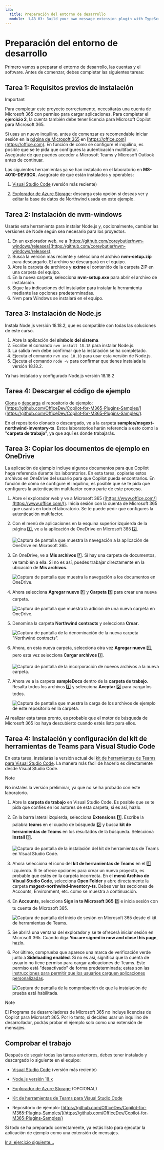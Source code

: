 ```yaml
---
lab:
  title: Preparación del entorno de desarrollo
  module: 'LAB 03: Build your own message extension plugin with TypeScript (TS) for Microsoft Copilot'
---
```


# Preparación del entorno de desarrollo

Primero vamos a preparar el entorno de desarrollo, las cuentas y el software. Antes de comenzar, debes completar las siguientes tareas:

## Tarea 1: Requisitos previos de instalación

> [!IMPORTANT]
> Para completar este proyecto correctamente, necesitarás una cuenta de Microsoft 365 con permiso para cargar aplicaciones. Para completar el **ejercicio 2**, la cuenta también debe tener licencia para Microsoft Copilot para Microsoft 365.

Si usas un nuevo inquilino, antes de comenzar es recomendable iniciar sesión en la [página de Microsoft 365](https://office.com) en [https://office.com](https://office.com). En función de cómo se configure el inquilino, es posible que se te pida que configures la autenticación multifactor. Asegúrate de que puedes acceder a Microsoft Teams y Microsoft Outlook antes de continuar.

Las siguientes herramientas ya se han instalado en el laboratorio en **MS-4010-DEVBOX**. Asegúrate de que están instalados y operables:

1. [Visual Studio Code](https://code.visualstudio.com/) (versión más reciente)

1. [Explorador de Azure Storage](https://azure.microsoft.com/products/storage/storage-explorer/): descarga esta opción si deseas ver y editar la base de datos de Northwind usada en este ejemplo.

## Tarea 2: Instalación de nvm-windows

Usarás esta herramienta para instalar Node.js y, opcionalmente, cambiar las versiones de Node según sea necesario para los proyectos.

1. En un explorador web, ve a [https://github.com/coreybutler/nvm-windows/releases](https://github.com/coreybutler/nvm-windows/releases).
2. Busca la versión más reciente y selecciona el archivo **nvm-setup.zip** para descargarlo.  El archivo se descargará en el equipo.
3. Abre la carpeta de archivos y **extrae** el contenido de la carpeta ZIP en una carpeta del equipo.
4. En la nueva carpeta, selecciona **nvm-setup.exe** para abrir el archivo de instalación.
5. Sigue las indicaciones del instalador para instalar la herramienta mediante las opciones predeterminadas.
6. Nvm para Windows se instalará en el equipo.

## Tarea 3: Instalación de Node.js

Instala Node.js versión 18.18.2, que es compatible con todas las soluciones de este curso.

1. Abre la aplicación del **símbolo del sistema**.
2. Escribe el comando `nvm install 18.18` para instalar Node.js.
3. La salida nvm debe confirmar que la instalación se ha completado.
4. Ejecuta el comando `nvm use 18.18` para usar esta versión de Node.js.
5. Ejecuta el comando `node -v` para confirmar que tienes instalada la versión 18.18.2.

Ya has instalado y configurado Node.js versión 18.18.2

## Tarea 4: Descargar el código de ejemplo

[Clona](https://github.com/OfficeDev/Copilot-for-M365-Plugins-Samples.git) o [descarga](https://github.com/OfficeDev/Copilot-for-M365-Plugins-Samples.git) el repositorio de ejemplo: [https://github.com/OfficeDev/Copilot-for-M365-Plugins-Samples/](https://github.com/OfficeDev/Copilot-for-M365-Plugins-Samples/).

En el repositorio clonado o descargado, ve a la carpeta **samples/msgext-northwind-inventory-ts**. Estos laboratorios harán referencia a esto como la "**carpeta de trabajo**", ya que aquí es donde trabajarás.

## Tarea 3: Copiar los documentos de ejemplo en OneDrive

La aplicación de ejemplo incluye algunos documentos para que Copilot haga referencia durante los laboratorios. En esta tarea, copiarás estos archivos en OneDrive del usuario para que Copilot pueda encontrarlos. En función de cómo se configure el inquilino, es posible que se te pida que configures la autenticación multifactor como parte de este proceso.

1. Abre el explorador web y ve a Microsoft 365 ([https://www.office.com/](https://www.office.com/)). Inicia sesión con la cuenta de Microsoft 365 que usarás en todo el laboratorio. Se te puede pedir que configures la autenticación multifactor.

1. Con el menú de aplicaciones en la esquina superior izquierda de la página 1️⃣, ve a la aplicación de OneDrive en Microsoft 365 2️⃣.

    ![Captura de pantalla que muestra la navegación a la aplicación de OneDrive en Microsoft 365.](../media/1-02-copy-sample-files-01.png)

1. En OneDrive, ve a **Mis archivos** 1️⃣. Si hay una carpeta de documentos, ve también a ella. Si no es así, puedes trabajar directamente en la ubicación de **Mis archivos**.

    ![Captura de pantalla que muestra la navegación a los documentos en OneDrive.](../media/1-02-copy-sample-files-02.png)

1. Ahora selecciona **Agregar nuevo** 1️⃣ y **Carpeta** 2️⃣ para crear una nueva carpeta.

    ![Captura de pantalla que muestra la adición de una nueva carpeta en OneDrive.](../media/1-02-copy-sample-files-03.png)

1. Denomina la carpeta **Northwind contracts** y selecciona **Crear**.

    ![Captura de pantalla de la denominación de la nueva carpeta "Northwind contracts".](../media/1-02-copy-sample-files-03-b.png)

1. Ahora, en esta nueva carpeta, selecciona otra vez **Agregar nuevo** 1️⃣, pero esta vez selecciona **Cargar archivos** 2️⃣.

    ![Captura de pantalla de la incorporación de nuevos archivos a la nueva carpeta.](../media/1-02-copy-sample-files-04.png)

1. Ahora ve a la carpeta **sampleDocs** dentro de la **carpeta de trabajo**. Resalta todos los archivos 1️⃣ y selecciona **Aceptar** 2️⃣ para cargarlos todos.

    ![Captura de pantalla que muestra la carga de los archivos de ejemplo de este repositorio en la carpeta.](../media/1-02-copy-sample-files-05.png)

Al realizar esta tarea pronto, es probable que el motor de búsqueda de Microsoft 365 los haya descubierto cuando estés listo para ellos.

## Tarea 4: Instalación y configuración del kit de herramientas de Teams para Visual Studio Code

En esta tarea, instalarás la versión actual del [kit de herramientas de Teams para Visual Studio Code](https://learn.microsoft.com/microsoftteams/platform/toolkit/teams-toolkit-fundamentals?pivots=visual-studio-code-v5). La manera más fácil de hacerlo es directamente desde Visual Studio Code.

> [!NOTE]
> No instales la versión preliminar, ya que no se ha probado con este laboratorio.

1. Abre la **carpeta de trabajo** en Visual Studio Code. Es posible que se te pida que confíes en los autores de esta carpeta; si es así, hazlo.

1. En la barra lateral izquierda, selecciona **Extensions** 1️⃣.  Escribe la palabra **teams** en el cuadro de búsqueda 2️⃣ y busca **kit de herramientas de Teams** en los resultados de la búsqueda. Selecciona **Install** 3️⃣.

    ![Captura de pantalla de la instalación del kit de herramientas de Teams en Visual Studio Code.](../media/1-04-install-teams-toolkit-01.png)

1. Ahora selecciona el icono del **kit de herramientas de Teams** en el 1️⃣ izquierdo. Si te ofrece opciones para crear un nuevo proyecto, es probable que estés en la carpeta incorrecta. En el **menú Archivo de Visual Studio Code**, selecciona **Open Folder** y abre directamente la carpeta **msgext-northwind-inventory-ts**. Debes ver las secciones de Accounts, Environment, etc. como se muestra a continuación.

1. En **Accounts**, selecciona **Sign in to Microsoft 365** 2️⃣ e inicia sesión con tu cuenta de Microsoft 365.

    ![Captura de pantalla del inicio de sesión en Microsoft 365 desde el kit de herramientas de Teams.](../media/1-04-setup-teams-toolkit-01.png)

1. Se abrirá una ventana del explorador y se te ofrecerá iniciar sesión en Microsoft 365. Cuando diga **You are signed in now and close this page**, hazlo.

1. Por último, comprueba que aparece una marca de verificación verde junto a **Sideloading enabled**. Si no es así, significa que la cuenta de usuario no tiene permiso para cargar aplicaciones de Teams. Este permiso está "desactivado" de forma predeterminada; estas son las [instrucciones para permitir que los usuarios carguen aplicaciones personalizadas](https://learn.microsoft.com/microsoftteams/teams-custom-app-policies-and-settings#allow-users-to-upload-custom-apps).

    ![Captura de pantalla de la comprobación de que la instalación de prueba está habilitada.](../media/1-04-setup-teams-toolkit-03.png)

> [!NOTE]
> El Programa de desarrolladores de Microsoft 365 no incluye licencias de Copilot para Microsoft 365. Por lo tanto, si decides usar un inquilino de desarrollador, podrás probar el ejemplo solo como una extensión de mensajes.

## Comprobar el trabajo

Después de seguir todas las tareas anteriores, debes tener instalado y descargado lo siguiente en el equipo:

- [Visual Studio Code](https://code.visualstudio.com/) (versión más reciente)

- [Node.js versión 18.x](https://nodejs.org/download/release/v18.18.2/)

- [Explorador de Azure Storage](https://azure.microsoft.com/products/storage/storage-explorer/) (OPCIONAL)

- [Kit de herramientas de Teams para Visual Studio Code](https://learn.microsoft.com/microsoftteams/platform/toolkit/teams-toolkit-fundamentals?pivots=visual-studio-code-v5)

- Repositorio de ejemplo: [https://github.com/OfficeDev/Copilot-for-M365-Plugins-Samples/](https://github.com/OfficeDev/Copilot-for-M365-Plugins-Samples/)

Si todo se ha preparado correctamente, ya estás listo para ejecutar la aplicación de ejemplo como una extensión de mensajes. 

[Ir al ejercicio siguiente... ](./3-exercise-1-run-message-extension.md)